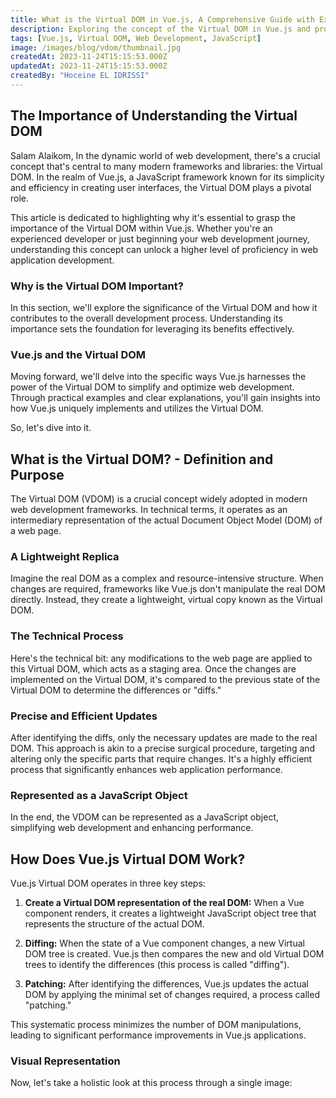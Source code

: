 ```yaml
---
title: What is the Virtual DOM in Vue.js, A Comprehensive Guide with Examples
description: Exploring the concept of the Virtual DOM in Vue.js and providing practical examples for better understanding.
tags: [Vue.js, Virtual DOM, Web Development, JavaScript]
image: /images/blog/vdom/thumbnail.jpg
createdAt: 2023-11-24T15:15:53.000Z
updatedAt: 2023-11-24T15:15:53.000Z
createdBy: "Hoceine EL IDRISSI"
---
```


## The Importance of Understanding the Virtual DOM

Salam Alaikom, In the dynamic world of web development, there's a crucial concept that's central to many modern frameworks and libraries: the Virtual DOM. In the realm of Vue.js, a JavaScript framework known for its simplicity and efficiency in creating user interfaces, the Virtual DOM plays a pivotal role.

This article is dedicated to highlighting why it's essential to grasp the importance of the Virtual DOM within Vue.js. Whether you're an experienced developer or just beginning your web development journey, understanding this concept can unlock a higher level of proficiency in web application development.

### Why is the Virtual DOM Important?

In this section, we'll explore the significance of the Virtual DOM and how it contributes to the overall development process. Understanding its importance sets the foundation for leveraging its benefits effectively.

### Vue.js and the Virtual DOM

Moving forward, we'll delve into the specific ways Vue.js harnesses the power of the Virtual DOM to simplify and optimize web development. Through practical examples and clear explanations, you'll gain insights into how Vue.js uniquely implements and utilizes the Virtual DOM.

So, let's dive into it.

## What is the Virtual DOM? - Definition and Purpose

The Virtual DOM (VDOM) is a crucial concept widely adopted in modern web development frameworks. In technical terms, it operates as an intermediary representation of the actual Document Object Model (DOM) of a web page.

### A Lightweight Replica

Imagine the real DOM as a complex and resource-intensive structure. When changes are required, frameworks like Vue.js don't manipulate the real DOM directly. Instead, they create a lightweight, virtual copy known as the Virtual DOM.

### The Technical Process

Here's the technical bit: any modifications to the web page are applied to this Virtual DOM, which acts as a staging area. Once the changes are implemented on the Virtual DOM, it's compared to the previous state of the Virtual DOM to determine the differences or "diffs."

### Precise and Efficient Updates

After identifying the diffs, only the necessary updates are made to the real DOM. This approach is akin to a precise surgical procedure, targeting and altering only the specific parts that require changes. It's a highly efficient process that significantly enhances web application performance.

### Represented as a JavaScript Object

In the end, the VDOM can be represented as a JavaScript object, simplifying web development and enhancing performance.

<MdImage text="/images/blog/vdom/vdom1.png"></MdImage>

## How Does Vue.js Virtual DOM Work?

Vue.js Virtual DOM operates in three key steps:

1. **Create a Virtual DOM representation of the real DOM:**
   When a Vue component renders, it creates a lightweight JavaScript object tree that represents the structure of the actual DOM.

2. **Diffing:**
   When the state of a Vue component changes, a new Virtual DOM tree is created. Vue.js then compares the new and old Virtual DOM trees to identify the differences (this process is called "diffing").

3. **Patching:**
   After identifying the differences, Vue.js updates the actual DOM by applying the minimal set of changes required, a process called "patching."

This systematic process minimizes the number of DOM manipulations, leading to significant performance improvements in Vue.js applications.

### Visual Representation

Now, let's take a holistic look at this process through a single image:

<MdImage text="/images/blog/vdom/vdom2.jpg"></MdImage>
